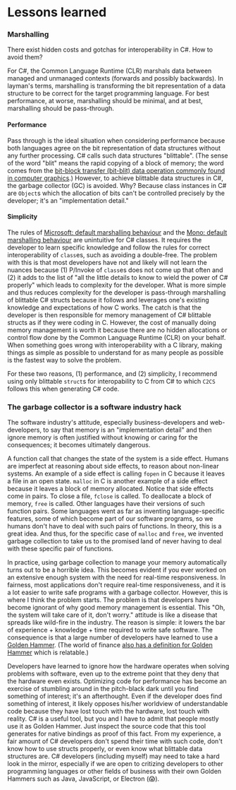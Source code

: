 # Lessons learned

### Marshalling

There exist hidden costs and gotchas for interoperability in C#. How to avoid them?

For C#, the Common Language Runtime (CLR) marshals data between managed and unmanaged contexts (forwards and possibly backwards). In layman's terms, marshalling is transforming the bit representation of a data structure to be correct for the target programming language. For best performance, at worse, marshalling should be minimal, and at best, marshalling should be pass-through.

#### Performance

Pass through is the ideal situation when considering performance because both languages agree on the bit representation of data structures without any further processing. C# calls such data structures "blittable". (The sense of the word "blit" means the rapid copying of a block of memory; the word comes from the [bit-block transfer (bit-blit) data operation commonly found in computer graphics](https://en.wikipedia.org/wiki/Bit_blit).) However, to achieve blittable data structures in C#, the garbage collector (GC) is avoided. Why? Because class instances in C# are `Object`s which the allocation of bits can't be controlled precisely by the developer; it's an "implementation detail."

#### Simplicity

The rules of [Microsoft: default marshalling behaviour](https://docs.microsoft.com/en-us/dotnet/framework/interop/default-marshalling-behavior) and the [Mono: default marshalling behaviour](https://www.mono-project.com/docs/advanced/pinvoke/#classes-and-structures-as-return-values) are unintuitive for C# classes. It requires the developer to learn specific knowledge and follow the rules for correct interoperability of `class`es, such as avoiding a double-free. The problem with this is that most developers have not and likely will not learn the nuances because (1) P/Invoke of `class`es does not come up that often and (2) it adds to the list of "all the little details to know to wield the power of C# properly" which leads to complexity for the developer. What is more simple and thus reduces complexity for the developer is pass-through marshalling of blittable C# structs because it follows and leverages one's existing knowledge and expectations of how C works. The catch is that the developer is then responsible for memory management of C# blittable structs as if they were coding in C. However, the cost of manually doing memory management is worth it because there are no hidden allocations or control flow done by the Common Language Runtime (CLR) on your behalf. When something goes wrong with interoperability with a C library, making things as simple as possible to understand for as many people as possible is the fastest way to solve the problem.

For these two reasons, (1) performance, and (2) simplicity, I recommend using only blittable `struct`s for interopability to C from C# to which `C2CS` follows this when generating C# code.

### The garbage collector is a software industry hack

The software industry's attitude, especially business-developers and web-developers, to say that memory is an "implementation detail" and then ignore memory is often justified without knowing or caring for the consequences; it becomes ultimately dangerous.

A function call that changes the state of the system is a side effect. Humans are imperfect at reasoning about side effects, to reason about non-linear systems. An example of a side effect is calling `fopen` in C because it leaves a file in an open state. `malloc` in C is another example of a side effect because it leaves a block of memory allocated. Notice that side effects come in pairs. To close a file, `fclose` is called. To deallocate a block of memory, `free` is called. Other languages have their versions of such function pairs. Some languages went as far as inventing language-specific features, some of which become part of our software programs, so we humans don't have to deal with such pairs of functions. In theory, this is a great idea. And thus, for the specific case of `malloc` and `free`, we invented garbage collection to take us to the promised land of never having to deal with these specific pair of functions.

In practice, using garbage collection to manage your memory automatically turns out to be a horrible idea. This becomes evident if you ever worked on an extensive enough system with the need for real-time responsiveness. In fairness, most applications don't require real-time responsiveness, and it is a lot easier to write safe programs with a garbage collector. However, this is where I think the problem starts. The problem is that developers have become ignorant of why good memory management is essential. This "Oh, the system will take care of it, don't worry." attitude is like a disease that spreads like wild-fire in the industry. The reason is simple: it lowers the bar of experience + knowledge + time required to write safe software. The consequence is that a large number of developers have learned to use a [Golden Hammer](https://en.wikipedia.org/wiki/Law_of_the_instrument#Computer_programming). (The world of finance [also has a definition for Golden Hammer](https://www.investopedia.com/terms/g/golden-hammer.asp) which is relatable.)

Developers have learned to ignore how the hardware operates when solving problems with software, even up to the extreme point that they deny that the hardware even exists. Optimizing code for performance has become an exercise of stumbling around in the pitch-black dark until you find something of interest; it's an afterthought. Even if the developer does find something of interest, it likely opposes his/her worldview of understandable code because they have lost touch with the hardware, lost touch with reality. C# is a useful tool, but you and I have to admit that people mostly use it as Golden Hammer. Just inspect the source code that this tool generates for native bindings as proof of this fact. From my experience, a fair amount of C# developers don't spend their time with such code, don't know how to use structs properly, or even know what blittable data structures are. C# developers (including myself) may need to take a hard look in the mirror, especially if we are open to critizing developers to other programming languages or other fields of business with their own Golden Hammers such as Java, JavaScript, or Electron (:scream:).
